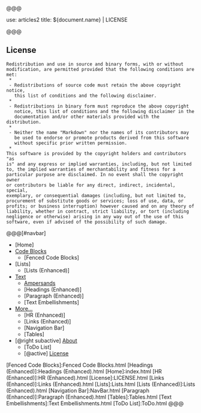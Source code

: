 @@@

use: articles2
title: ${document.name} | LICENSE

@@@


## License


    Redistribution and use in source and binary forms, with or without
    modification, are permitted provided that the following conditions are
    met:
     *
     - Redistributions of source code must retain the above copyright notice,
       this list of conditions and the following disclaimer.
     *
     - Redistributions in binary form must reproduce the above copyright
       notice, this list of conditions and the following disclaimer in the
       documentation and/or other materials provided with the distribution.
     *
     - Neither the name "Markdown" nor the names of its contributors may
       be used to endorse or promote products derived from this software
       without specific prior written permission.
     *
    This software is provided by the copyright holders and contributors "as
    is" and any express or implied warranties, including, but not limited
    to, the implied warranties of merchantability and fitness for a
    particular purpose are disclaimed. In no event shall the copyright owner
    or contributors be liable for any direct, indirect, incidental, special,
    exemplary, or consequential damages (including, but not limited to,
    procurement of substitute goods or services; loss of use, data, or
    profits; or business interruption) however caused and on any theory of
    liability, whether in contract, strict liability, or tort (including
    negligence or otherwise) arising in any way out of the use of this
    software, even if advised of the possibility of such damage.


@@@[#navbar]
- [Home]
- [Code Blocks](#)
    - [Fenced Code Blocks]
- [Lists]
    - [Lists (Enhanced)]
- [Text](#)
    - [Ampersands]
    - [Headings (Enhanced)]
    - [Paragraph (Enhanced)]
    - [Text Embellishments]
- [More...](#)
    - [HR (Enhanced)]
    - [Links (Enhanced)]
    - [Navigation Bar]
    - [Tables]
- [@right subactive] [About]
    - [ToDo List]
    - [@active] [License](#)




[About]:About.html
[Ampersands]:Ampersands.html
[Fenced Code Blocks]:Fenced Code Blocks.html
[Headings (Enhanced)]:Headings (Enhanced).html
[Home]:index.html
[HR (Enhanced)]:HR (Enhanced).html
[License]:LICENSE.html
[Links (Enhanced)]:Links (Enhanced).html
[Lists]:Lists.html
[Lists (Enhanced)]:Lists (Enhanced).html
[Navigation Bar]:NavBar.html
[Paragraph (Enhanced)]:Paragraph (Enhanced).html
[Tables]:Tables.html
[Text Embellishments]:Text Embellishments.html
[ToDo List]:ToDo.html
@@@
